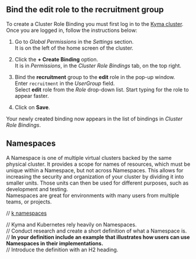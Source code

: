 ## Bind the **edit** role to the **recruitment** group

To create a Cluster Role Binding you must first log in to the [Kyma cluster](https://console.recruitment.kyma.pro/).  
Once you are logged in, follow the instructions below:

1. Go to _Global Permissions_ in the _Settings_ section.  
   It is on the left of the home screen of the cluster.
   
2. Click the **+ Create Binding** option.  
   It is in _Permissions_, in the _Cluster Role Bindings_ tab, on the top right.

3. Bind the **recruitment** group to the **edit** role in the pop-up window.  
   Enter `recruitment` in the _UserGroup_ field.  
   Select **edit** role from the _Role_ drop-down list. Start typing for the role to appear faster.
   
4. Click on **Save**.  
   
Your newly created binding now appears in the list of bindings in _Cluster Role Bindings_. 



## Namespaces

A Namespace is one of multiple virtual clusters backed by the same physical cluster.
It provides a scope for names of resources, which must be unique within a Namespace, but not across Namespaces. 
This allows for increasing the security and organization of your cluster by dividing it into smaller units. 
Those units can then be used for different purposes, such as development and testing.  
Namespaces are great for environments with many users from multiple teams, or projects.

// [k namespaces][kyma namespaces]  

// Kyma and Kubernetes rely heavily on Namespaces.   
// Conduct research and create a short definition of what a Namespace is.  
// **In your definition include an example that illustrates how users can use Namespaces in their implementations.**  
// Introduce the definition with an H2 heading.  

[kyma namespaces]:https://kyma-project.io/docs/latest/root/kyma#details-namespaces

